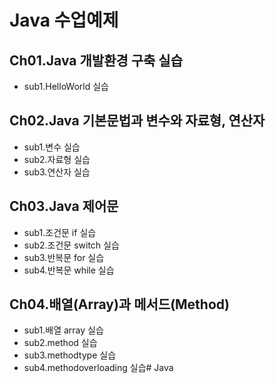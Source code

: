 # Java 수업예제

## Ch01.Java 개발환경 구축 실습
- sub1.HelloWorld 실습

## Ch02.Java 기본문법과 변수와 자료형, 연산자
- sub1.변수 실습
- sub2.자료형 실습
- sub3.연산자 실습

## Ch03.Java 제어문
- sub1.조건문 if 실습
- sub2.조건문 switch 실습
- sub3.반복문 for 실습
- sub4.반복문 while 실습

## Ch04.배열(Array)과 메서드(Method)
- sub1.배열 array 실습
- sub2.method 실습
- sub3.methodtype 실습
- sub4.methodoverloading 실습# Java
